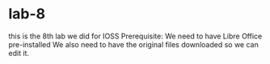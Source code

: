 # lab-8
this is the 8th lab we did for IOSS
 Prerequisite:
 We need to have Libre Office pre-installed
 We also need to have the original files downloaded so we can edit it.
 
